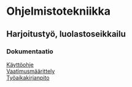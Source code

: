 # Ohjelmistotekniikka

## Harjoitustyö, luolastoseikkailu

### Dokumentaatio

[Käyttöohje](https://github.com/kokalliomaki/ot-harjoitustyo/blob/master/Luolastoseikkailu/dokumentaatio/kayttoohje.md)  
[Vaatimusmäärittely](https://github.com/kokalliomaki/ot-harjoitustyo/blob/master/Luolastoseikkailu/dokumentaatio/vaatimusmaarittely.md)  
[Työaikakirjanpito](https://github.com/kokalliomaki/ot-harjoitustyo/blob/master/Luolastoseikkailu/dokumentaatio/tuntikirjanpito.md)
